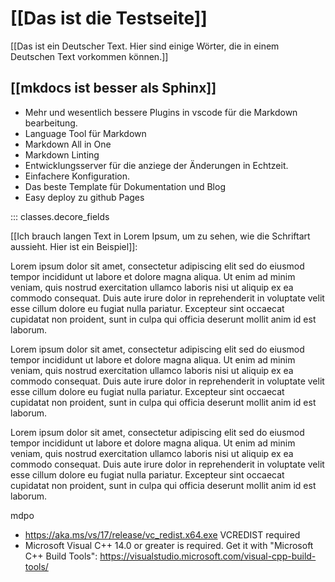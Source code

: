 # [[Das ist die Testseite]]

[[Das ist ein Deutscher Text. Hier sind einige Wörter, die in einem Deutschen Text vorkommen können.]]

## [[mkdocs ist besser als Sphinx]]

* Mehr und wesentlich bessere Plugins in vscode für die Markdown bearbeitung.
* Language Tool für Markdown
* Markdown All in One
* Markdown Linting
* Entwicklungsserver für die anziege der Änderungen in Echtzeit.
* Einfachere Konfiguration.
* Das beste Template für Dokumentation und Blog
* Easy deploy zu github Pages

::: classes.decore_fields

[[Ich brauch langen Text in Lorem Ipsum, um zu sehen, wie die Schriftart aussieht. Hier ist ein Beispiel]]:

Lorem ipsum dolor sit amet, consectetur adipiscing elit sed do eiusmod tempor incididunt ut labore et dolore magna aliqua. Ut enim ad minim veniam, quis nostrud exercitation ullamco laboris nisi ut aliquip ex ea commodo consequat. Duis aute irure dolor in reprehenderit in voluptate velit esse cillum dolore eu fugiat nulla pariatur. Excepteur sint occaecat cupidatat non proident, sunt in culpa qui officia deserunt mollit anim id est laborum.

Lorem ipsum dolor sit amet, consectetur adipiscing elit sed do eiusmod tempor incididunt ut labore et dolore magna aliqua. Ut enim ad minim veniam, quis nostrud exercitation ullamco laboris nisi ut aliquip ex ea commodo consequat. Duis aute irure dolor in reprehenderit in voluptate velit esse cillum dolore eu fugiat nulla pariatur. Excepteur sint occaecat cupidatat non proident, sunt in culpa qui officia deserunt mollit anim id est laborum.

Lorem ipsum dolor sit amet, consectetur adipiscing elit sed do eiusmod tempor incididunt ut labore et dolore magna aliqua. Ut enim ad minim veniam, quis nostrud exercitation ullamco laboris nisi ut aliquip ex ea commodo consequat. Duis aute irure dolor in reprehenderit in voluptate velit esse cillum dolore eu fugiat nulla pariatur. Excepteur sint occaecat cupidatat non proident, sunt in culpa qui officia deserunt mollit anim id est laborum.

mdpo

- https://aka.ms/vs/17/release/vc_redist.x64.exe VCREDIST required
- Microsoft Visual C++ 14.0 or greater is required. Get it with "Microsoft C++ Build Tools": https://visualstudio.microsoft.com/visual-cpp-build-tools/